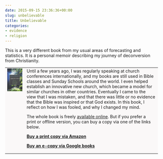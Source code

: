 ```yaml
---
date: 2015-09-15 23:36:36+00:00
slug: unbelievable
title: Unbelievable
categories:
- evidence
- religion
---
```


This is a very different book from my usual areas of forecasting and statistics. It is a personal memoir describing my journey of deconversion from Christianity.

<table style="border: 0;">
<tr>
<td style="background-color: #faf8f8; border-bottom: 0; vertical-align: top">
<img src="/unbelievable/unbelievablecover-200x300.jpg" style="margin-right: 2em;">&nbsp;&nbsp;&nbsp;
</td>
<td style="background-color: #faf8f8;  border-bottom: 0;">
Until a few years ago, I was regularly speaking at church conferences internationally, and my books are still used in Bible classes and Sunday Schools around the world. I even helped establish an innovative new church, which became a model for similar churches in other countries. Eventually I came to the view that I was mistaken, and that there was little or no evidence that the Bible was inspired or that God exists. In this book, I reflect on how I was fooled, and why I changed my mind.

The whole book is freely [available online](/unbelievable/). But if you prefer a print or offline version, you can buy a copy via one of the links below.

**[Buy a print copy via Amazon](http://amzn.com/dp/1517363195/?tag=otexts-20)**

**[Buy an e-copy via Google books](https://books.google.com/books?id=MrqMCgAAQBAJ)**

</td>
</tr>
</table>

